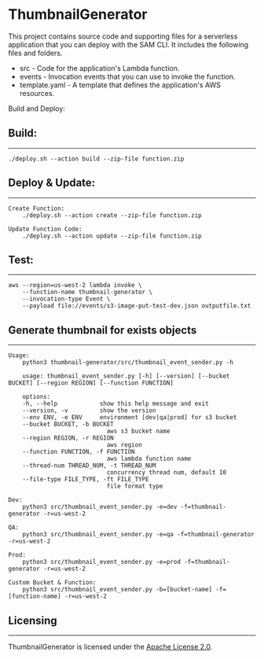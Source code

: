# ThumbnailGenerator

This project contains source code and supporting files for a serverless application that you can deploy with the SAM CLI. It includes the following files and folders.

- src - Code for the application's Lambda function.
- events - Invocation events that you can use to invoke the function.
- template.yaml - A template that defines the application's AWS resources.


Build and Deploy:

## Build:
------
    ./deploy.sh --action build --zip-file function.zip

## Deploy & Update:
-------
    Create Function:
        ./deploy.sh --action create --zip-file function.zip

    Update Function Code:
        ./deploy.sh --action update --zip-file function.zip


## Test:
------
    aws --region=us-west-2 lambda invoke \
        --function-name thumbnail-generator \
        --invocation-type Event \
        --payload file://events/s3-image-put-test-dev.json outputfile.txt

## Generate thumbnail for exists objects
---
```shell
Usage:
    python3 thumbnail-generator/src/thumbnail_event_sender.py -h

    usage: thumbnail_event_sender.py [-h] [--version] [--bucket BUCKET] [--region REGION] [--function FUNCTION]

    options:
    -h, --help            show this help message and exit
    --version, -v         show the version
    --env ENV, -e ENV     environment [dev|qa|prod] for s3 bucket
    --bucket BUCKET, -b BUCKET
                            aws s3 bucket name
    --region REGION, -r REGION
                            aws region
    --function FUNCTION, -f FUNCTION
                            aws lambda function name
    --thread-num THREAD_NUM, -t THREAD_NUM
                            concurrency thread num, default 10
    --file-type FILE_TYPE, -ft FILE_TYPE
                            file format type

Dev:
    python3 src/thumbnail_event_sender.py -e=dev -f=thumbnail-generator -r=us-west-2

QA:
    python3 src/thumbnail_event_sender.py -e=qa -f=thumbnail-generator -r=us-west-2

Prod:
    python3 src/thumbnail_event_sender.py -e=prod -f=thumbnail-generator -r=us-west-2

Custom Bucket & Function:
    python3 src/thumbnail_event_sender.py -b=[bucket-name] -f=[function-name] -r=us-west-2
```

## Licensing
------
ThumbnailGenerator is licensed under the [Apache License 2.0](https://github.com/ViaDroid/thumbnail-generator/blob/main/LICENSE).